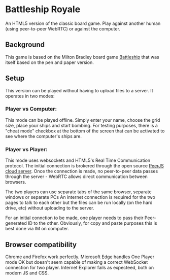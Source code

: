 # Battleship Royale

An HTML5 version of the classic board game. Play against another human (using peer-to-peer WebRTC) or against the computer.

## Background
This game is based on the Milton Bradley board game [Battleship](https://boardgamegeek.com/boardgame/2425/battleship) that was itself based on the pen and paper version.

## Setup
This version can be played without having to upload files to a server. It operates in two modes:

### Player vs Computer:
This mode can be played offline. Simply enter your name, choose the grid size, place your ships and start bombing. 
For testing purposes, there is a "cheat mode" checkbox at the bottom of the screen that can be activated to see where the computer's ships are.

### Player vs Player:
This mode uses websockets and HTML5's Real Time Communication protocol. 
The initial connection is brokered through the open source [PeerJS cloud server](https://peerjs.com).
Once the connection is made, no peer-to-peer data passes through the server - WebRTC allows direct communication between browsers. 

The two players can use separate tabs of the same browser, separate windows or separate PCs
An internet connection is required for the two pages to talk to each other but the files can be run locally (on the hard drive, etc) without uploading to the server.

For an initial connction to be made, one player needs to pass their Peer-generated ID to the other. Obviously, for copy and paste purposes this is best done via IM on computer. 

## Browser compatibility
Chrome and Firefox work perfectly. Microsoft Edge handles One Player mode OK but doesn't seem capable of making a correct WebSocket connection for two player. 
Internet Explorer fails as expecteed, both on modern JS and CSS.


